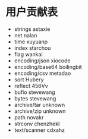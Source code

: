 # 用户贡献表

- strings  astaxie  
- net nalan
- time xuyuanp
- index starchou
- flag wankai
- encoding/json xiocode
- encoding/base64 boilingbit
- encoding/csv metadao
- sort Hubery 
- reflect 456Vv
- bufio stevewang
- bytes stevewang
- archive/tar unknown
- archive/zip unknown
- path novakr
- strconv chenzhekl
- text/scanner cdxahz
